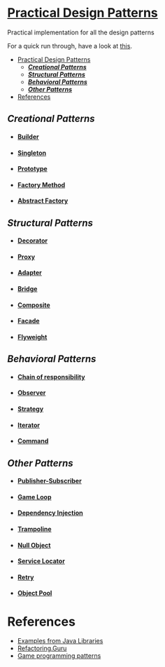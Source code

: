 # [Practical Design Patterns](http://git.ashwanik.in/practical-design-patterns/)

Practical implementation for all the design patterns

For a quick run through, have a look at [this](http://git.ashwanik.in/practical-design-patterns/).

- [Practical Design Patterns](#practical-design-patterns)
  - [***Creational Patterns***](#creational-patterns)
  - [***Structural Patterns***](#structural-patterns)
  - [***Behavioral Patterns***](#behavioral-patterns)
  - [***Other Patterns***](#other-patterns)
- [References](#references)

## ***Creational Patterns***

- #### [Builder](http://git.ashwanik.in/practical-design-patterns/#5)
- #### [Singleton](http://git.ashwanik.in/practical-design-patterns/#9)
- #### [Prototype](http://git.ashwanik.in/practical-design-patterns/#11)
- #### [Factory Method](http://git.ashwanik.in/practical-design-patterns/#12)
- #### [Abstract Factory](http://git.ashwanik.in/practical-design-patterns/#15)

## ***Structural Patterns***

- #### [Decorator](http://git.ashwanik.in/practical-design-patterns/#7)
- #### [Proxy](http://git.ashwanik.in/practical-design-patterns/#13)
- #### [Adapter](http://git.ashwanik.in/practical-design-patterns/#17)
- #### [Bridge](http://git.ashwanik.in/practical-design-patterns/#18)
- #### [Composite](http://git.ashwanik.in/practical-design-patterns/#21)
- #### [Facade](http://git.ashwanik.in/practical-design-patterns/#22)
- #### [Flyweight](http://git.ashwanik.in/practical-design-patterns/#23)

## ***Behavioral Patterns***

- #### [Chain of responsibility](http://git.ashwanik.in/practical-design-patterns/#2)
- #### [Observer](http://git.ashwanik.in/practical-design-patterns/#4)
- #### [Strategy](http://git.ashwanik.in/practical-design-patterns/#8)
- #### [Iterator](http://git.ashwanik.in/practical-design-patterns/#6)
- #### [Command](http://git.ashwanik.in/practical-design-patterns/#26)


## ***Other Patterns***

- #### [Publisher-Subscriber](http://git.ashwanik.in/practical-design-patterns/#3)
- #### [Game Loop](http://git.ashwanik.in/practical-design-patterns/#10)
- #### [Dependency Injection](http://git.ashwanik.in/practical-design-patterns/#14)
- #### [Trampoline](http://git.ashwanik.in/practical-design-patterns/#16)
- #### [Null Object](http://git.ashwanik.in/practical-design-patterns/#19)
- #### [Service Locator](http://git.ashwanik.in/practical-design-patterns/#20)
- #### [Retry](http://git.ashwanik.in/practical-design-patterns/#24)
- #### [Object Pool](http://git.ashwanik.in/practical-design-patterns/#25)


# References

- [Examples from Java Libraries](https://stackoverflow.com/questions/1673841/examples-of-gof-design-patterns-in-javas-core-libraries/2707195#2707195)
- [Refactoring.Guru](https://refactoring.guru/design-patterns)
- [Game programming patterns](https://gameprogrammingpatterns.com/contents.html)
